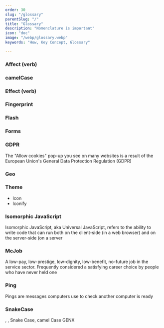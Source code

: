 ```yaml
---
order: 30
slug: "/glossary"
parentSlug: "/"
title: "Glossary"
description: "Nomenclature is important"
icon: "doc"
image: "/webp/glossary.webp"
keywords: "How, Key Concept, Glossary"

---
```


### Affect (verb)

### camelCase

### Effect (verb)

### Fingerprint

### Flash

### Forms

### GDPR
The "Allow cookies" pop-up you see on many websites is a result of the European Union's General Data Protection Regulation (GDPR)

### Geo

### Theme
- Icon
- Iconify

### Isomorphic JavaScript
Isomorphic JavaScript, aka Universal JavaScript, refers to the ability to write code that can run both on the client-side (in a web browser) and on the server-side (on a server

### McJob 
A low-pay, low-prestige, low-dignity, low-benefit, no-future job in the service sector. Frequently considered a satisfying career choice by people who have never held one

### Ping
Pings are messages computers use to check another computer is ready

### SnakeCase




, , Snake Case, camel Case GENX